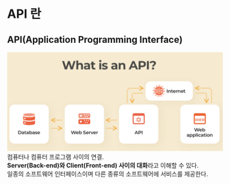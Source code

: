 # API 란

## API(Application Programming Interface)

![What is API?](/images/whatisAPI.png)
 컴퓨터나 컴퓨터 프로그램 사이의 연결.<br>
 **Server(Back-end)와 Client(Front-end) 사이의 대화**라고 이해할 수 있다.<br>
 일종의 소프트웨어 인터페이스이며 다른 종류의 소프트웨어에 서비스를 제공한다. 
